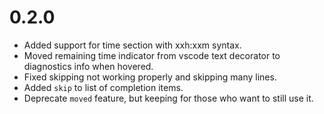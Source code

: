 # 0.2.0
- Added support for time section with xxh:xxm syntax.
- Moved remaining time indicator from vscode text decorator to diagnostics info when hovered.
- Fixed skipping not working properly and skipping many lines.
- Added `skip` to list of completion items.
- Deprecate `moved` feature, but keeping for those who want to still use it.